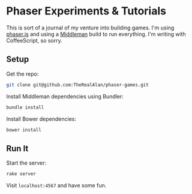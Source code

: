 # Phaser Experiments & Tutorials

This is sort of a journal of my venture into building games. I'm using [phaser.js](http://phaser.io/) and using a [Middleman](https://middlemanapp.com/) build to run everything. I'm writing with CoffeeScript, so sorry.

## Setup

Get the repo:

``` bash
git clone git@github.com:TheRealAlan/phaser-games.git
```

Install Middleman dependencies using Bundler:

``` bash
bundle install
```

Install Bower dependencies:

``` bash
bower install
```

## Run It

Start the server:

``` bash
rake server
```

Visit `localhost:4567` and have some fun.